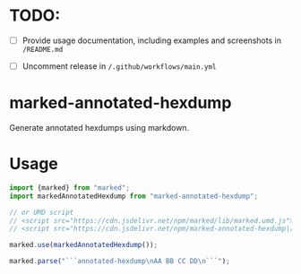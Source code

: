 # TODO:

- [ ] Provide usage documentation, including examples and screenshots in `/README.md`
- [ ] Uncomment release in `/.github/workflows/main.yml`


# marked-annotated-hexdump

Generate annotated hexdumps using markdown.

# Usage

```js
import {marked} from "marked";
import markedAnnotatedHexdump from "marked-annotated-hexdump";

// or UMD script
// <script src="https://cdn.jsdelivr.net/npm/marked/lib/marked.umd.js"></script>
// <script src="https://cdn.jsdelivr.net/npm/marked-annotated-hexdump|/lib/index.umd.js"></script>

marked.use(markedAnnotatedHexdump());

marked.parse("```annotated-hexdump\nAA BB CC DD\n```");
```
